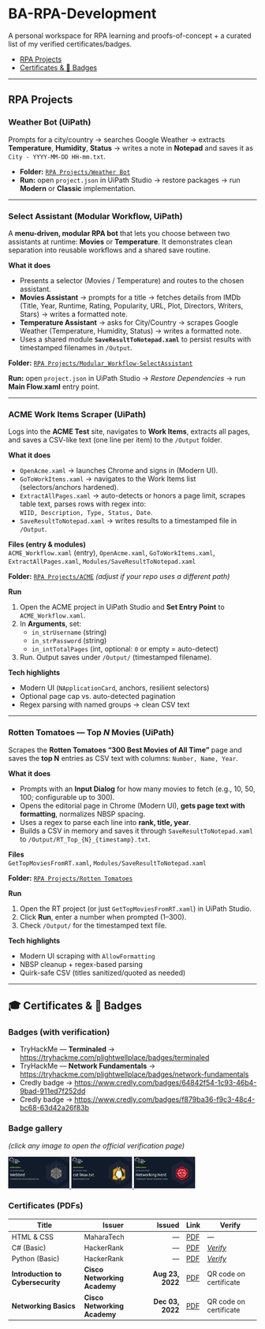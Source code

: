 # BA-RPA-Development

A personal workspace for RPA learning and proofs-of-concept + a curated list of my verified certificates/badges.

- [RPA Projects](#rpa-projects)
- [Certificates & 🏅 Badges](#certificates--badges)

---

## RPA Projects

### Weather Bot (UiPath)

Prompts for a city/country → searches Google Weather → extracts **Temperature**, **Humidity**, **Status** → writes a note in **Notepad** and saves it as  
`City - YYYY-MM-DD HH-mm.txt`.

- **Folder:** [`RPA Projects/Weather Bot`](RPA%20Projects/Weather%20Bot/)
- **Run:** open `project.json` in UiPath Studio → restore packages → run **Modern** or **Classic** implementation.

---

### Select Assistant (Modular Workflow, UiPath)

A **menu-driven, modular RPA bot** that lets you choose between two assistants at runtime:
**Movies** or **Temperature**. It demonstrates clean separation into reusable workflows and a
shared save routine.

**What it does**

- Presents a selector (Movies / Temperature) and routes to the chosen assistant.
- **Movies Assistant** → prompts for a title → fetches details from IMDb (Title, Year, Runtime, Rating, Popularity, URL, Plot, Directors, Writers, Stars) → writes a formatted note.
- **Temperature Assistant** → asks for City/Country → scrapes Google Weather (Temperature, Humidity, Status) → writes a formatted note.
- Uses a shared module **`SaveResultToNotepad.xaml`** to persist results with timestamped filenames in `/Output`.

**Folder:** [`RPA Projects/Modular_Workflow-SelectAssistant`](RPA%20Projects/Modular_Workflow-SelectAssistant/)

**Run:** open `project.json` in UiPath Studio → _Restore Dependencies_ → run **Main Flow.xaml** entry point.

---

### ACME Work Items Scraper (UiPath)

Logs into the **ACME Test** site, navigates to **Work Items**, extracts all pages, and saves a CSV-like text (one line per item) to the `/Output` folder.

**What it does**

- `OpenAcme.xaml` → launches Chrome and signs in (Modern UI).
- `GoToWorkItems.xaml` → navigates to the Work Items list (selectors/anchors hardened).
- `ExtractAllPages.xaml` → auto-detects or honors a page limit, scrapes table text, parses rows with regex into:  
  `WIID, Description, Type, Status, Date`.
- `SaveResultToNotepad.xaml` → writes results to a timestamped file in `/Output`.

**Files (entry & modules)**  
`ACME_Workflow.xaml` (entry), `OpenAcme.xaml`, `GoToWorkItems.xaml`, `ExtractAllPages.xaml`, `Modules/SaveResultToNotepad.xaml`

**Folder:** [`RPA Projects/ACME`](RPA%20Projects/ACME/) _(adjust if your repo uses a different path)_

**Run**

1. Open the ACME project in UiPath Studio and **Set Entry Point** to `ACME_Workflow.xaml`.
2. In **Arguments**, set:
   - `in_strUsername` (string)
   - `in_strPassword` (string)
   - `in_intTotalPages` (int, optional: `0` or empty = auto-detect)
3. Run. Output saves under `/Output/` (timestamped filename).

**Tech highlights**

- Modern UI (`NApplicationCard`, anchors, resilient selectors)
- Optional page cap vs. auto-detected pagination
- Regex parsing with named groups → clean CSV text

---

### Rotten Tomatoes — Top _N_ Movies (UiPath)

Scrapes the **Rotten Tomatoes “300 Best Movies of All Time”** page and saves the **top N** entries as CSV text with columns: `Number, Name, Year`.

**What it does**

- Prompts with an **Input Dialog** for how many movies to fetch (e.g., 10, 50, 100; configurable up to 300).
- Opens the editorial page in Chrome (Modern UI), **gets page text with formatting**, normalizes NBSP spacing.
- Uses a regex to parse each line into **rank, title, year**.
- Builds a CSV in memory and saves it through `SaveResultToNotepad.xaml` to `/Output/RT_Top_{N}_{timestamp}.txt`.

**Files**  
`GetTopMoviesFromRT.xaml`, `Modules/SaveResultToNotepad.xaml`

**Folder:** [`RPA Projects/Rotten Tomatoes`](RPA%20Projects/Rotten%20Tomatoes/)

**Run**

1. Open the RT project (or just `GetTopMoviesFromRT.xaml`) in UiPath Studio.
2. Click **Run**, enter a number when prompted (1–300).
3. Check `/Output/` for the timestamped text file.

**Tech highlights**

- Modern UI scraping with `AllowFormatting`
- NBSP cleanup + regex-based parsing
- Quirk-safe CSV (titles sanitized/quoted as needed)

---

## 🎓 Certificates & 🏅 Badges

### Badges (with verification)

- TryHackMe — **Terminaled** → https://tryhackme.com/plightwellplace/badges/terminaled
- TryHackMe — **Network Fundamentals** → https://tryhackme.com/plightwellplace/badges/network-fundamentals
- Credly badge → https://www.credly.com/badges/64842f54-1c93-46b4-9bad-911ed7f252dd
- Credly badge → https://www.credly.com/badges/f879ba36-f9c3-48c4-bc68-63d42a26f83b

### Badge gallery

_(click any image to open the official verification page)_

<p>
  <a href="https://tryhackme.com/plightwellplace/badges/terminaled">
    <img src="Certificates%20&%20Badges/232b582a4941f96d9470532131cc7bf5.png" alt="TryHackMe: Terminaled" height="64">
  </a>
  <a href="https://tryhackme.com/plightwellplace/badges/network-fundamentals">
    <img src="Certificates%20&%20Badges/410ab5d30c6974680febb9c51586a897.png" alt="TryHackMe: Network Fundamentals" height="64">
  </a>
  <a href="https://www.credly.com/badges/64842f54-1c93-46b4-9bad-911ed7f252dd">
    <img src="Certificates%20&%20Badges/b471211ad1dade21d7bd9bcde7684c84.png" alt="Credly badge" height="64">
  </a>
</p>

### Certificates (PDFs)

| Title | Issuer | Issued | Link | Verify |
|---|---|---:|---|---|
| HTML & CSS | MaharaTech | — | [PDF](<Certificates & Badges/Ahmed Khalil - Html&CSS - MaharaTech Cert.pdf>) | — |
| C# (Basic) | HackerRank | — | [PDF](<Certificates & Badges/C_sharp (Basic) Certificate - HackerRank.pdf>) | [*Verify*](https://www.hackerrank.com/certificates/e3f03e3fa969) |
| Python (Basic) | HackerRank | — | [PDF](<Certificates & Badges/Python (Basic) Certificate - HackerRank.pdf>) | [*Verify*](https://www.hackerrank.com/certificates/bf56e7d36a2f) |
| **Introduction to Cybersecurity** | **Cisco Networking Academy** | **Aug 23, 2022** | [PDF](<Certificates & Badges/I2CSUpdate20251001-31-j8t3l9.pdf>) | QR code on certificate |
| **Networking Basics** | **Cisco Networking Academy** | **Dec 03, 2022** | [PDF](<Certificates & Badges/NetworkingBasicsUpdate20251001-30-teqsep.pdf>) | QR code on certificate |
